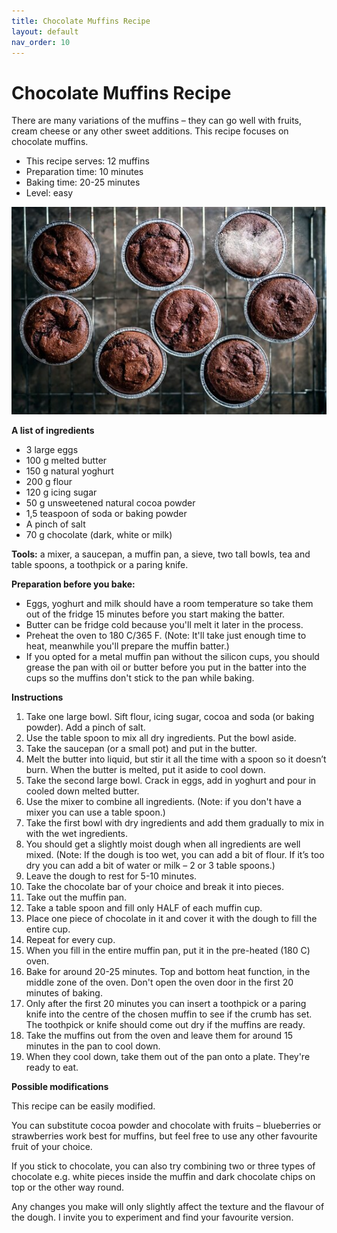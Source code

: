 ```yaml
---
title: Chocolate Muffins Recipe
layout: default
nav_order: 10
---
```




<h1>Chocolate Muffins Recipe</h1>

There are many variations of the muffins – they can go well with fruits, cream cheese or any other sweet additions. This recipe focuses on chocolate muffins.

- This recipe serves: 12 muffins
- Preparation time: 10 minutes
- Baking time: 20-25 minutes
- Level: easy

<p style="text-align: left"><img src="SMALLEST2chocolate_muffins2.jpg"></p>


**A list of ingredients**

- 3 large eggs
- 100 g melted butter
- 150 g natural yoghurt
- 200 g flour
- 120 g icing sugar
- 50 g unsweetened natural cocoa powder
- 1,5 teaspoon of soda or baking powder
- A pinch of salt
- 70 g chocolate (dark, white or milk)


**Tools:** a mixer, a saucepan, a muffin pan, a sieve, two tall bowls, tea and table spoons, a toothpick or a paring knife.

**Preparation before you bake:** 

- Eggs, yoghurt and milk should have a room temperature so take them out of the fridge 15 minutes before you start making the batter.
- Butter can be fridge cold because you'll melt it later in the process.
- Preheat the oven to 180 C/365 F. (Note: It'll take just enough time to heat, meanwhile you'll prepare the muffin batter.)
- If you opted for a metal muffin pan without the silicon cups, you should grease the pan with oil or butter before you put in the batter into the cups so the muffins don't stick to the pan while baking.

**Instructions**

1. Take one large bowl. Sift flour, icing sugar, cocoa and soda (or baking powder). Add a pinch of salt.
2. Use the table spoon to mix all dry ingredients. Put the bowl aside.
3. Take the saucepan (or a small pot) and put in the butter.
4. Melt the butter into liquid, but stir it all the time with a spoon so it doesn’t burn. When the butter is melted, put it aside to cool down.
5. Take the second large bowl. Crack in eggs, add in yoghurt and pour in cooled down melted butter.
6. Use the mixer to combine all ingredients. (Note: if you don't have a mixer you can use a table spoon.)
7. Take the first bowl with dry ingredients and add them gradually to mix in with the wet ingredients. 
8. You should get a slightly moist dough when all ingredients are well mixed. (Note: If the dough is too wet, you can add a bit of flour. If it’s too dry you can add a bit of water or milk – 2 or 3 table spoons.)
9. Leave the dough to rest for 5-10 minutes.
10. Take the chocolate bar of your choice and break it into pieces.
11. Take out the muffin pan.
12. Take a table spoon and fill only HALF of each muffin cup.
13. Place one piece of chocolate in it and cover it with the dough to fill the entire cup.
14. Repeat for every cup.
15. When you fill in the entire muffin pan, put it in the pre-heated (180 C) oven.
16. Bake for around 20-25 minutes. Top and bottom heat function, in the middle zone of the oven. Don't open the oven door in the first 20 minutes of baking.
17. Only after the first 20 minutes you can insert a toothpick or a paring knife into the centre of the chosen muffin to see if the crumb has set. The toothpick or knife should come out dry if the muffins are ready.
18. Take the muffins out from the oven and leave them for around 15 minutes in the pan to cool down.
19. When they cool down, take them out of the pan onto a plate. They're ready to eat.

**Possible modifications**

This recipe can be easily modified. 

You can substitute cocoa powder and chocolate with fruits – blueberries or strawberries work best for muffins, but feel free to use any other favourite fruit of your choice.

If you stick to chocolate, you can also try combining two or three types of chocolate e.g. white pieces inside the muffin and dark chocolate chips on top or the other way round.

Any changes you make will only slightly affect the texture and the flavour of the dough. I invite you to experiment and find your favourite version. 
